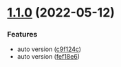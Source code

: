 # [1.1.0](https://github.com/chekwas88/prepend-pokemon/compare/v1.0.0...v1.1.0) (2022-05-12)


### Features

* auto version ([c9f124c](https://github.com/chekwas88/prepend-pokemon/commit/c9f124cac189a14b1a543fa123ab12a24b0ef211))
* auto version ([fef18e6](https://github.com/chekwas88/prepend-pokemon/commit/fef18e6b2265c5691f82c79645ea165700c66fb6))



